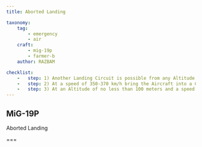 ```yaml
---
title: Aborted Landing

taxonomy:
    tag:
        - emergency
        - air
    craft: 
        - mig-19p
        - farmer-b
    author: RAZBAM

checklist:
    -   step: 1) Another Landing Circuit is possible from any Altitude down to Touchdown. If the Pilot decides to Go-Around, the Engine RPM must be increased to Nominal or Military Power.
    -   step: 2) At a speed of 350-370 km/h bring the Aircraft into a Climb, Retract the Landing Gear and put the Flaps in the Take-Off (15o) Position.
    -   step: 3) At an Altitude of no less than 100 meters and a speed up to 500 km/h, Retract the Flaps and Go Around for another Landing attempt.
---
```


## MiG-19P 
Aborted Landing

===


